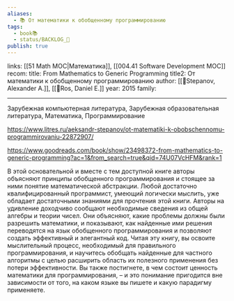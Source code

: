 ```yaml
---
aliases:
  - 📚 От математики к обобщенному программированию
tags:
  - book📚
  - status/BACKLOG_🌰
publish: true
---
```

links: [[51 Math MOC|Математика]], [[004.41 Software Development MOC]]
recom: 
title: From Mathematics to Generic Programming
title2: От математики к обобщенному программированию
author: [[👤Stepanov, Alexander А.]], [[👤Ros, Daniel E.]]
year: 2015
family:

---

Зарубежная компьютерная литература, Зарубежная образовательная литература, Математика, Программирование

https://www.litres.ru/aeksandr-stepanov/ot-matematiki-k-obobschennomu-programmirovaniu-22872907/

https://www.goodreads.com/book/show/23498372-from-mathematics-to-generic-programming?ac=1&from_search=true&qid=74U07VcHFM&rank=1


В этой основательной и вместе с тем доступной книге авторы объясняют принципы обобщенного программирования и стоящее за ними понятие математической абстракции. Любой достаточно квалифицированный программист, умеющий логически мыслить, уже обладает достаточными знаниями для прочтения этой книги. Авторы на удивление доходчиво сообщают необходимые сведения из общей алгебры и теории чисел. Они объясняют, какие проблемы должны были разрешить математики, и показывают, как найденные ими решения переводятся на язык обобщенного программирования и позволяют создать эффективный и элегантный код. Читая эту книгу, вы освоите мыслительный процесс, необходимый для правильного программирования, и научитесь обобщать найденные для частного алгоритмы с целью расширить область их полезного применения без потери эффективности. Вы также постигнете, в чем состоит ценность математики для программирования, – и это понимание пригодится вне зависимости от того, на каком языке вы пишете и какую парадигму применяете.

